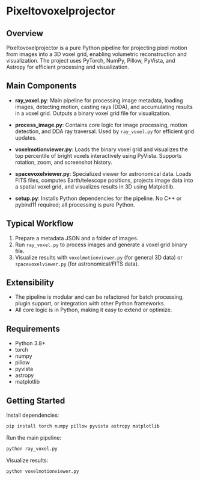 # Pixeltovoxelprojector

## Overview

Pixeltovoxelprojector is a pure Python pipeline for projecting pixel motion from images into a 3D voxel grid, enabling volumetric reconstruction and visualization. The project uses PyTorch, NumPy, Pillow, PyVista, and Astropy for efficient processing and visualization.

## Main Components

- **ray_voxel.py**: Main pipeline for processing image metadata, loading images, detecting motion, casting rays (DDA), and accumulating results in a voxel grid. Outputs a binary voxel grid file for visualization.

- **process_image.py**: Contains core logic for image processing, motion detection, and DDA ray traversal. Used by `ray_voxel.py` for efficient grid updates.

- **voxelmotionviewer.py**: Loads the binary voxel grid and visualizes the top percentile of bright voxels interactively using PyVista. Supports rotation, zoom, and screenshot history.

- **spacevoxelviewer.py**: Specialized viewer for astronomical data. Loads FITS files, computes Earth/telescope positions, projects image data into a spatial voxel grid, and visualizes results in 3D using Matplotlib.

- **setup.py**: Installs Python dependencies for the pipeline. No C++ or pybind11 required; all processing is pure Python.

## Typical Workflow

1. Prepare a metadata JSON and a folder of images.
2. Run `ray_voxel.py` to process images and generate a voxel grid binary file.
3. Visualize results with `voxelmotionviewer.py` (for general 3D data) or `spacevoxelviewer.py` (for astronomical/FITS data).

## Extensibility

- The pipeline is modular and can be refactored for batch processing, plugin support, or integration with other Python frameworks.
- All core logic is in Python, making it easy to extend or optimize.

## Requirements

- Python 3.8+
- torch
- numpy
- pillow
- pyvista
- astropy
- matplotlib

## Getting Started

Install dependencies:

```bash
pip install torch numpy pillow pyvista astropy matplotlib
```

Run the main pipeline:

```bash
python ray_voxel.py
```

Visualize results:

```bash
python voxelmotionviewer.py
```
